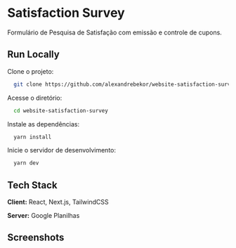 # Satisfaction Survey

Formulário de Pesquisa de Satisfação com emissão e controle de cupons.

## Run Locally

Clone o projeto:

```bash
  git clone https://github.com/alexandrebekor/website-satisfaction-survey
```

Acesse o diretório:

```bash
  cd website-satisfaction-survey
```

Instale as dependências:

```bash
  yarn install
```

Inicie o servidor de desenvolvimento:

```bash
  yarn dev
```

## Tech Stack

**Client:** React, Next.js, TailwindCSS

**Server:** Google Planilhas

## Screenshots
